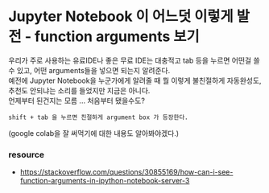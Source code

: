 # Jupyter Notebook 이 어느덧 이렇게 발전 - function arguments 보기

우리가 주로 사용하는 유료IDE나 좋은 무료 IDE는 대충적고 tab 등을 누르면 어떤걸 쓸 수 있고, 어떤 arguments들을 넣으면 되는지 알려준다.<br>
예전에 Jupyter Notebook을 누군가에게 알려줄 때 뭘 이렇게 불친절하게 자동완성도, 추천도 안되냐는 소리를 들었지만 지금은 아니다. <br>
언제부터 된건지는 모름 ... 처음부터 됐을수도? 

```
shift + tab 을 누르면 친절하게 argument box 가 등장한다.

```

(google colab을 잘 써먹기에 대한 내용도 알아봐야겠다.)

### resource

- https://stackoverflow.com/questions/30855169/how-can-i-see-function-arguments-in-ipython-notebook-server-3